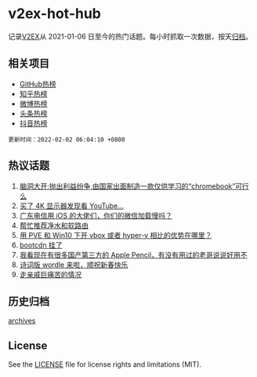 # v2ex-hot-hub

 记录[V2EX](https://www.v2ex.com/)从 2021-01-06 日至今的热门话题。每小时抓取一次数据，按天[归档](archives)。
 
 ## 相关项目

- [GitHub热榜](https://github.com/snaildev/github-hot-hub)
- [知乎热榜](https://github.com/snaildev/zhihu-hot-hub)
- [微博热榜](https://github.com/snaildev/weibo-hot-hub)
- [头条热榜](https://github.com/snaildev/toutiao-hot-hub)
- [抖音热榜](https://github.com/snaildev/douyin-hot-hub)


 `更新时间：2022-02-02 06:04:10 +0800`

## 热议话题

1. [脑洞大开:抛出利益纷争,由国家出面制造一款仅供学习的“chromebook”可行么](https://www.v2ex.com/t/831575)
1. [买了 4K 显示器发现看 YouTube...](https://www.v2ex.com/t/831574)
1. [广东电信用 iOS 的大佬们，你们的微信加载慢吗？](https://www.v2ex.com/t/831571)
1. [帮忙推荐净水和软路由](https://www.v2ex.com/t/831590)
1. [用 PVE 和 Win10 下开 vbox 或者 hyper-v 相比的优势在哪里？](https://www.v2ex.com/t/831564)
1. [bootcdn 挂了](https://www.v2ex.com/t/831578)
1. [我看现在有很多国产第三方的 Apple Pencil，有没有用过的老哥说说好用不](https://www.v2ex.com/t/831599)
1. [诗词版 wordle 来啦，顺祝新春快乐](https://www.v2ex.com/t/831568)
1. [走亲戚巨痛苦的情况](https://www.v2ex.com/t/831623)

## 历史归档

[archives](archives)

## License

See the [LICENSE](LICENSE) file for license rights and limitations (MIT).

